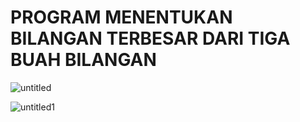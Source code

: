# PROGRAM MENENTUKAN BILANGAN TERBESAR DARI TIGA BUAH BILANGAN

![untitled](https://user-images.githubusercontent.com/46892500/52614133-45705180-2ec3-11e9-8f3c-73b14e5cddfd.jpg)

![untitled1](https://user-images.githubusercontent.com/46892500/52614151-5ae57b80-2ec3-11e9-9560-e87e06d07af0.jpg)

